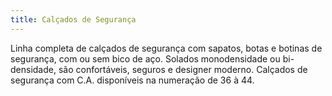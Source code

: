 ```yaml
---
title: Calçados de Segurança
---
```


Linha completa de calçados de segurança com sapatos, botas e botinas de segurança, com ou sem bico de aço. Solados monodensidade ou bi-densidade, são confortáveis, seguros e designer moderno. Calçados de segurança com C.A. disponíveis na numeração de 36 à 44.